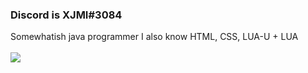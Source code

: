 ### Discord is XJMI#3084
Somewhatish java programmer 
I also know HTML, CSS, LUA-U + LUA
\
<br>
![ ](https://komarev.com/ghpvc/?username=XJMI&style=flat&color=blueviolet)
</br>
<br>
<!--
**XJMI/XJMI** is a ✨ _special_ ✨ repository because its `README.md` (this file) appears on your GitHub profile.
